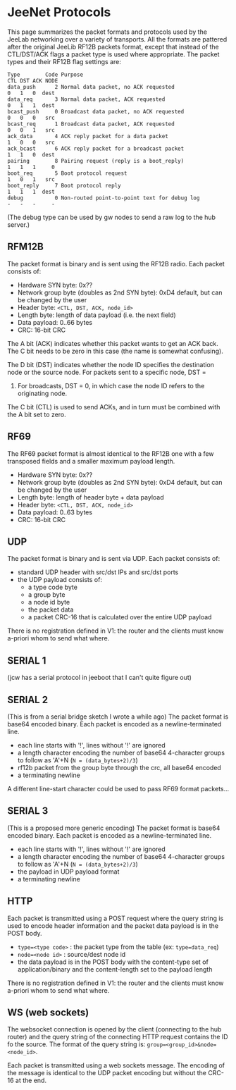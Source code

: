 JeeNet Protocols
================

This page summarizes the packet formats and protocols used by the JeeLab networking
over a variety of transports. All the formats are pattered after the original JeeLib
RF12B packets format, except that instead of the CTL/DST/ACK flags a packet type is used
where appropriate. The packet types and their RF12B flag settings are:

```
Type        Code Purpose                                             CTL DST ACK NODE
data_push      2 Normal data packet, no ACK requested                 0   1   0  dest
data_req       3 Normal data packet, ACK requested                    0   1   1  dest
bcast_push     0 Broadcast data packet, no ACK requested              0   0   0   src
bcast_req      1 Broadcast data packet, ACK requested                 0   0   1   src
ack_data       4 ACK reply packet for a data packet                   1   0   0   src
ack_bcast      6 ACK reply packet for a broadcast packet              1   1   0  dest
pairing        8 Pairing request (reply is a boot_reply)              1   1   1     0
boot_req       5 Boot protocol request                                1   0   1   src
boot_reply     7 Boot protocol reply                                  1   1   1  dest
debug          0 Non-routed point-to-point text for debug log         -   -   -     -
```
(The debug type can be used by gw nodes to send a raw log to the hub server.)

RFM12B
------
The packet format is binary and is sent using the RF12B radio. Each packet consists of:
 - Hardware SYN byte: 0x??
 - Network group byte (doubles as 2nd SYN byte): 0xD4 default, but can be changed by the user
 - Header byte: `<CTL, DST, ACK, node_id>`
 - Length byte: length of data payload (i.e. the next field)
 - Data payload: 0..66 bytes
 - CRC: 16-bit CRC

The A bit (ACK) indicates whether this packet wants to get an ACK back.
The C bit needs to be zero in this case (the name is somewhat confusing).

The D bit (DST) indicates whether the node ID specifies the destination
node or the source node. For packets sent to a specific node, DST =
1. For broadcasts, DST = 0, in which case the node ID refers to the
originating node.

The C bit (CTL) is used to send ACKs, and in turn must be combined with the A bit set to zero.

RF69
----
The RF69 packet format is almost identical to the RF12B one with a few transposed fields and
a smaller maximum payload length.
 - Hardware SYN byte: 0x??
 - Network group byte (doubles as 2nd SYN byte): 0xD4 default, but can be changed by the user
 - Length byte: length of header byte + data payload
 - Header byte: `<CTL, DST, ACK, node_id>`
 - Data payload: 0..63 bytes
 - CRC: 16-bit CRC

UDP
---

The packet format is binary and is sent via UDP. Each packet consists of:
 - standard UDP header with src/dst IPs and src/dst ports
 - the UDP payload consists of:
   - a type code byte
   - a group byte
   - a node id byte
   - the packet data
   - a packet CRC-16 that is calculated over the entire UDP payload

There is no registration defined in V1: the router and the clients must know a-priori whom
to send what where.

SERIAL 1
--------

(jcw has a serial protocol in jeeboot that I can't quite figure out)

SERIAL 2
--------

(This is from a serial bridge sketch I wrote a while ago)
The packet format is base64 encoded binary. Each packet is encoded as a newline-terminated line.
 - each line starts with '!', lines without '!' are ignored
 - a length character encoding the number of base64 4-character groups to follow as 'A'+N (`N = (data_bytes+2)/3`)
 - rf12b packet from the group byte through the crc, all base64 encoded
 - a terminating newline

A different line-start character could be used to pass RF69 format packets...

SERIAL 3
--------

(This is a proposed more generic encoding)
The packet format is base64 encoded binary. Each packet is encoded as a newline-terminated line.
 - each line starts with '!', lines without '!' are ignored
 - a length character encoding the number of base64 4-character groups to follow as 'A'+N (`N = (data_bytes+2)/3`)
 - the payload in UDP payload format
 - a terminating newline

HTTP
----

Each packet is transmitted using a POST request where the query string is used to encode
header information and the packet data payload is in the POST body.
 - `type=<type code>` : the packet type from the table (ex: `type=data_req`)
 - `node=<node id>` : source/dest node id
 - the data payload is in the POST body with the content-type set of application/binary
   and the content-length set to the payload length

There is no registration defined in V1: the router and the clients must know a-priori whom
to send what where.

WS (web sockets)
----------------

The websocket connection is opened by the client (connecting to the hub router) and the query
string of the connecting HTTP request contains the ID fo the source. The format of the query
string is: `group=<group_id>&node=<node_id>`.

Each packet is transmitted using a web sockets message. The encoding of the message is identical to the UDP packet encoding but without the CRC-16 at the end.
